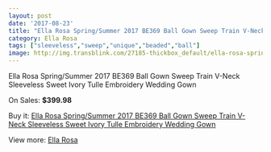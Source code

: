 ```yaml
---
layout: post
date: '2017-08-23'
title: "Ella Rosa Spring/Summer 2017 BE369 Ball Gown Sweep Train V-Neck Sleeveless Sweet Ivory Tulle Embroidery Wedding Gown"
category: Ella Rosa
tags: ["sleeveless","sweep","unique","beaded","ball"]
image: http://img.transblink.com/27185-thickbox_default/ella-rosa-spring-summer-2017-be369-ball-gown-sweep-train-v-neck-sleeveless-sweet-ivory-tulle-embroidery-wedding-gown.jpg
---
```

Ella Rosa Spring/Summer 2017 BE369 Ball Gown Sweep Train V-Neck Sleeveless Sweet Ivory Tulle Embroidery Wedding Gown

On Sales: **$399.98**
<a href="https://www.transblink.com/en/ella-rosa/8579-ella-rosa-spring-summer-2017-be369-ball-gown-sweep-train-v-neck-sleeveless-sweet-ivory-tulle-embroidery-wedding-gown.html"><amp-img layout="responsive" width="600" height="600" src="//img.transblink.com/27185-thickbox_default/ella-rosa-spring-summer-2017-be369-ball-gown-sweep-train-v-neck-sleeveless-sweet-ivory-tulle-embroidery-wedding-gown.jpg" alt="Ella Rosa Spring/Summer 2017 BE369 Ball Gown Sweep Train V-Neck Sleeveless Sweet Ivory Tulle Embroidery Wedding Gown 0" /></a>
<a href="https://www.transblink.com/en/ella-rosa/8579-ella-rosa-spring-summer-2017-be369-ball-gown-sweep-train-v-neck-sleeveless-sweet-ivory-tulle-embroidery-wedding-gown.html"><amp-img layout="responsive" width="600" height="600" src="//img.transblink.com/27190-thickbox_default/ella-rosa-spring-summer-2017-be369-ball-gown-sweep-train-v-neck-sleeveless-sweet-ivory-tulle-embroidery-wedding-gown.jpg" alt="Ella Rosa Spring/Summer 2017 BE369 Ball Gown Sweep Train V-Neck Sleeveless Sweet Ivory Tulle Embroidery Wedding Gown 1" /></a>
<a href="https://www.transblink.com/en/ella-rosa/8579-ella-rosa-spring-summer-2017-be369-ball-gown-sweep-train-v-neck-sleeveless-sweet-ivory-tulle-embroidery-wedding-gown.html"><amp-img layout="responsive" width="600" height="600" src="//img.transblink.com/27189-thickbox_default/ella-rosa-spring-summer-2017-be369-ball-gown-sweep-train-v-neck-sleeveless-sweet-ivory-tulle-embroidery-wedding-gown.jpg" alt="Ella Rosa Spring/Summer 2017 BE369 Ball Gown Sweep Train V-Neck Sleeveless Sweet Ivory Tulle Embroidery Wedding Gown 2" /></a>
<a href="https://www.transblink.com/en/ella-rosa/8579-ella-rosa-spring-summer-2017-be369-ball-gown-sweep-train-v-neck-sleeveless-sweet-ivory-tulle-embroidery-wedding-gown.html"><amp-img layout="responsive" width="600" height="600" src="//img.transblink.com/27188-thickbox_default/ella-rosa-spring-summer-2017-be369-ball-gown-sweep-train-v-neck-sleeveless-sweet-ivory-tulle-embroidery-wedding-gown.jpg" alt="Ella Rosa Spring/Summer 2017 BE369 Ball Gown Sweep Train V-Neck Sleeveless Sweet Ivory Tulle Embroidery Wedding Gown 3" /></a>
<a href="https://www.transblink.com/en/ella-rosa/8579-ella-rosa-spring-summer-2017-be369-ball-gown-sweep-train-v-neck-sleeveless-sweet-ivory-tulle-embroidery-wedding-gown.html"><amp-img layout="responsive" width="600" height="600" src="//img.transblink.com/27187-thickbox_default/ella-rosa-spring-summer-2017-be369-ball-gown-sweep-train-v-neck-sleeveless-sweet-ivory-tulle-embroidery-wedding-gown.jpg" alt="Ella Rosa Spring/Summer 2017 BE369 Ball Gown Sweep Train V-Neck Sleeveless Sweet Ivory Tulle Embroidery Wedding Gown 4" /></a>
<a href="https://www.transblink.com/en/ella-rosa/8579-ella-rosa-spring-summer-2017-be369-ball-gown-sweep-train-v-neck-sleeveless-sweet-ivory-tulle-embroidery-wedding-gown.html"><amp-img layout="responsive" width="600" height="600" src="//img.transblink.com/27186-thickbox_default/ella-rosa-spring-summer-2017-be369-ball-gown-sweep-train-v-neck-sleeveless-sweet-ivory-tulle-embroidery-wedding-gown.jpg" alt="Ella Rosa Spring/Summer 2017 BE369 Ball Gown Sweep Train V-Neck Sleeveless Sweet Ivory Tulle Embroidery Wedding Gown 5" /></a>

Buy it: [Ella Rosa Spring/Summer 2017 BE369 Ball Gown Sweep Train V-Neck Sleeveless Sweet Ivory Tulle Embroidery Wedding Gown](https://www.transblink.com/en/ella-rosa/8579-ella-rosa-spring-summer-2017-be369-ball-gown-sweep-train-v-neck-sleeveless-sweet-ivory-tulle-embroidery-wedding-gown.html "Ella Rosa Spring/Summer 2017 BE369 Ball Gown Sweep Train V-Neck Sleeveless Sweet Ivory Tulle Embroidery Wedding Gown")

View more: [Ella Rosa](https://www.transblink.com/en/73-ella-rosa "Ella Rosa")